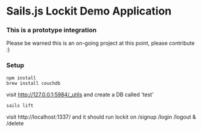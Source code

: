 # Sails.js Lockit Demo Application
### This is a prototype integration
Please be warned this is an on-going project at this point, please contribute :)


### Setup
    npm install
    brew install couchdb

visit http://127.0.0.1:5984/_utils and create a DB called 'test'

    sails lift

visit http://localhost:1337/ and it should run lockit on /signup /login /logout & /delete